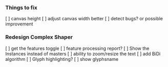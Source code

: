 ### Things to fix

[ ] canvas height
[ ] adjust canvas width better
[ ] detect bugs? or possible improvement

### Redesign Complex Shaper

[ ] get the features toggle
[ ] feature processing report?
[ ] Show the Instances instead of masters
[ ] ability to zoom/resize the text
[ ] add BiDi algorithm
[ ] Glyph highlighting?
[ ] show glyphsname

###